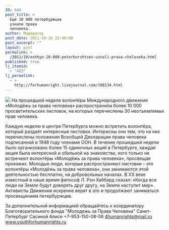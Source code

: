 ```yaml
---
ID: 644
post_title: >
  Ещё 10 000 петербуржцев
  узнали права
  человека.
author: Модератор
post_date: 2011-10-16 22:40:00
post_excerpt: ""
layout: post
permalink: >
  /2011/10/eshhyo-10-000-peterburzhtsev-uznali-prava-cheloveka.html
published: true
lj_itemid:
  - "422"
lj_permalink:
  - >
    http://forhumanright.livejournal.com/108134.html
---
```

<img src="http://cs5338.vk.com/u132145096/132409092/x_5b26039f.jpg" /> На прошедшей неделе волонтёры Международного движения «Молодёжь за права человека» распространили более 10 000 просветительских листовок, на которых перечислены 30 неотъемлемых прав человека.

Каждую неделю в центре Петербурга можно встретить волонтёра, который раздаёт интересные листовки. Интересны они тем, что на них перечислены положения Всеобщей Декларации права человека подписанной в 1948 году членами ООН. В течение прошедшей недели было организовано более 15 одиночных акций в Петербурге, каждая акция была интересной и обильной на знакомства, кого только не встречают волонтёры «Молодёжь за права человека», просвещая прохожих. Молодые люди, которые распространяют листовки – это волонтёры «Молодёжь за права человека», они занимаются этой деятельностью бесплатно, на добровольных началах. 
В ХХ веке известный в наше время философ Л. Рон Хаббард сказал: «Когда все люди на Земле будут доверять друг другу, на Земле наступит мир». Активисты Движения искренне верят в это и продолжают заниматься просвещением петербуржцев.
	
За дополнительной информацией обращайтесь к координатору
Благотворительного фонда
"Молодежь за Права Человека" Санкт-Петербург 
Сасиной Алисе 
+7-953-150-08-06 
4humanrights@mail.ru
www.youthforhumanrights.ru
